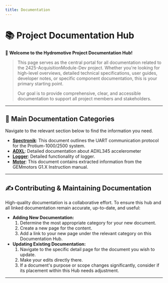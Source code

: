 ```yaml
---
title: Documentation
---
```





# 📚 Project Documentation Hub

👋 **Welcome to the Hydromotive Project Documentation Hub!**

> This page serves as the central portal for all documentation related to the 2425-AcquisitionModule-Dev project. Whether you're looking for high-level overviews, detailed technical specifications, user guides, developer notes, or specific component documentation, this is your primary starting point.
>
> Our goal is to provide comprehensive, clear, and accessible documentation to support all project members and stakeholders.

---

## 🧭 Main Documentation Categories

Navigate to the relevant section below to find the information you need.

*   **[Spectronik](home/data-collection-unit/documentation/spectronik)**: This document outlines the UART communication protocol for the Protium-1000/2500 system.
*   **[ADXL](home/data-collection-unit/documentation/ADXL)**: Detailed documentation about ADXL345 accelerometer
*   **[Logger](home/data-collection-unit/documentation/logger)**: Detailed functionality of logger.
*   **[Motor](home/data-collection-unit/documentation/motor)**: This document contains extracted information from the GEMmotors G1.X Instruction manual.

---

## ✍️ Contributing & Maintaining Documentation

High-quality documentation is a collaborative effort. To ensure this hub and all linked documentation remain accurate, up-to-date, and useful:

*   **Adding New Documentation:**
    1.  Determine the most appropriate category for your new document.
    2.  Create a new page for the content.
    3.  Add a link to your new page under the relevant category on this Documentation Hub. 
*   **Updating Existing Documentation:**
    1.  Navigate to the specific detail page for the document you wish to update.
    2.  Make your edits directly there.
    3.  If a document's purpose or scope changes significantly, consider if its placement within this Hub needs adjustment.
---